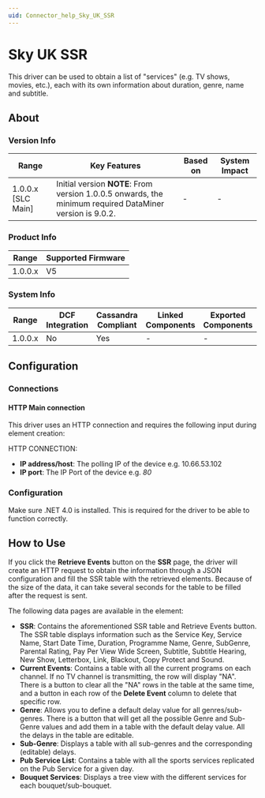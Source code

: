 ```yaml
---
uid: Connector_help_Sky_UK_SSR
---
```


# Sky UK SSR

This driver can be used to obtain a list of "services" (e.g. TV shows, movies, etc.), each with its own information about duration, genre, name and subtitle.

## About

### Version Info

| **Range**            | **Key Features**                                                                                         | **Based on** | **System Impact** |
|----------------------|----------------------------------------------------------------------------------------------------------|--------------|-------------------|
| 1.0.0.x \[SLC Main\] | Initial version **NOTE**: From version 1.0.0.5 onwards, the minimum required DataMiner version is 9.0.2. | \-           | \-                |

### Product Info

| **Range** | **Supported Firmware** |
|-----------|------------------------|
| 1.0.0.x   | V5                     |

### System Info

| **Range** | **DCF Integration** | **Cassandra Compliant** | **Linked Components** | **Exported Components** |
|-----------|---------------------|-------------------------|-----------------------|-------------------------|
| 1.0.0.x   | No                  | Yes                     | \-                    | \-                      |

## Configuration

### Connections

#### HTTP Main connection

This driver uses an HTTP connection and requires the following input during element creation:

HTTP CONNECTION:

- **IP address/host**: The polling IP of the device e.g. 10.66.53.102
- **IP port**: The IP Port of the device e.g. *80*

### Configuration

Make sure .NET 4.0 is installed. This is required for the driver to be able to function correctly.

## How to Use

If you click the **Retrieve Events** button on the **SSR** page, the driver will create an HTTP request to obtain the information through a JSON configuration and fill the SSR table with the retrieved elements. Because of the size of the data, it can take several seconds for the table to be filled after the request is sent.

The following data pages are available in the element:

- **SSR**: Contains the aforementioned SSR table and Retrieve Events button. The SSR table displays information such as the Service Key, Service Name, Start Date Time, Duration, Programme Name, Genre, SubGenre, Parental Rating, Pay Per View Wide Screen, Subtitle, Subtitle Hearing, New Show, Letterbox, Link, Blackout, Copy Protect and Sound.
- **Current Events**: Contains a table with all the current programs on each channel. If no TV channel is transmitting, the row will display "NA". There is a button to clear all the "NA" rows in the table at the same time, and a button in each row of the **Delete Event** column to delete that specific row.
- **Genre**: Allows you to define a default delay value for all genres/sub-genres. There is a button that will get all the possible Genre and Sub-Genre values and add them in a table with the default delay value. All the delays in the table are editable.
- **Sub-Genre**: Displays a table with all sub-genres and the corresponding (editable) delays.
- **Pub Service List**: Contains a table with all the sports services replicated on the Pub Service for a given day.
- **Bouquet Services**: Displays a tree view with the different services for each bouquet/sub-bouquet.
